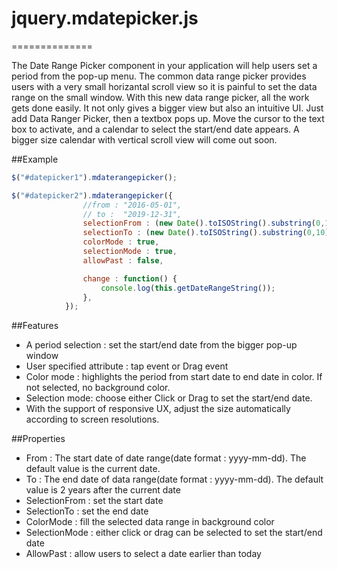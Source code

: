 # jquery.mdatepicker.js

==============

The Date Range Picker component in your application will help users set a period from the pop-up menu. The common data range picker provides users with a very small horizantal scroll view so it is painful to set the data range on the small window. With this new data range picker, all the work gets done easily. It not only gives a bigger view but also an intuitive UI. Just add Data Ranger Picker, then a textbox pops up. Move the cursor to the text box to activate, and a calendar to select the start/end date appears. A bigger size calendar with vertical scroll view will come out soon.


##Example

```javascript
$("#datepicker1").mdaterangepicker();

$("#datepicker2").mdaterangepicker({
				//from : "2016-05-01",
				// to :  "2019-12-31",
				selectionFrom : (new Date().toISOString().substring(0,10)),
				selectionTo : (new Date().toISOString().substring(0,10)),
				colorMode : true,
				selectionMode : true,
				allowPast : false,

				change : function() {
					console.log(this.getDateRangeString());
				},
			});
```

##Features
* A period selection : set the start/end date from the bigger pop-up window
* User specified attribute : tap event or Drag event
* Color mode : highlights the period from start date to end date in color. If not selected, no background color.
* Selection mode:  choose either Click or Drag to set the start/end date.
* With the support of responsive UX,  adjust the size automatically according to screen resolutions. 


##Properties
* From : The start date of date range(date format : yyyy-mm-dd). The default value is the current date.
* To : The end date of data range(date format : yyyy-mm-dd). The default value is 2 years after the current date
* SelectionFrom : set the start date
* SelectionTo : set the end date
* ColorMode : fill the selected data range in background color
* SelectionMode : either click or drag can be selected to set the start/end date
* AllowPast :  allow users to select a date earlier than today
